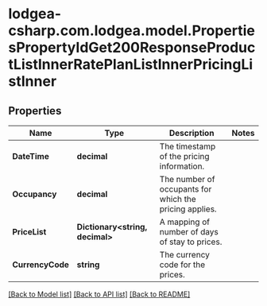 
# lodgea-csharp.com.lodgea.model.PropertiesPropertyIdGet200ResponseProductListInnerRatePlanListInnerPricingListInner

## Properties

Name | Type | Description | Notes
------------ | ------------- | ------------- | -------------
**DateTime** | **decimal** | The timestamp of the pricing information. | 
**Occupancy** | **decimal** | The number of occupants for which the pricing applies. | 
**PriceList** | **Dictionary&lt;string, decimal&gt;** | A mapping of number of days of stay to prices. | 
**CurrencyCode** | **string** | The currency code for the prices. | 

[[Back to Model list]](../README.md#documentation-for-models)
[[Back to API list]](../README.md#documentation-for-api-endpoints)
[[Back to README]](../README.md)

